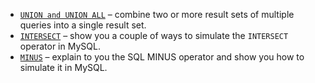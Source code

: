 - [``UNION and UNION ALL``](http://www.mysqltutorial.org/sql-union-mysql.aspx) – combine two or more result sets of multiple queries into a single result set.
- [``INTERSECT``](http://www.mysqltutorial.org/mysql-intersect/) –  show you a couple of ways to simulate the ``INTERSECT`` operator in MySQL.
- [``MINUS``](http://www.mysqltutorial.org/mysql-minus/) – explain to you the SQL MINUS operator and show you how to simulate it in MySQL.